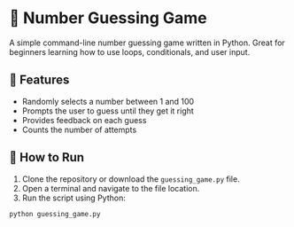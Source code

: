 # 🎲 Number Guessing Game

A simple command-line number guessing game written in Python. Great for beginners learning how to use loops, conditionals, and user input.

## 📌 Features

- Randomly selects a number between 1 and 100
- Prompts the user to guess until they get it right
- Provides feedback on each guess
- Counts the number of attempts

## 🚀 How to Run

1. Clone the repository or download the `guessing_game.py` file.
2. Open a terminal and navigate to the file location.
3. Run the script using Python:

```bash
python guessing_game.py

